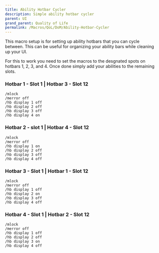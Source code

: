 ```yaml
---
title: Ability Hotbar Cycler
description: Simple ability hotbar cycler
parent: UI
grand_parent: Quality of Life
permalink: /Macros/QoL/DoM/Ability-Hotbar-Cycler
---
```


This macro setup is for setting up ability hotbars that you can cycle between. This can be useful for organizing your ability bars while cleaning up your UI.

For this to work you need to set the macros to the desgnated spots on hotbars 1, 2, 3, and 4. Once done simply add your abilities to the remaining slots.

### Hotbar 1 - Slot 1 | Hotbar 3 - Slot 12

```
/mlock
/merror off
/hb display 1 off
/hb display 2 off
/hb display 3 off
/hb display 4 on
```
### Hotbar 2 - slot 1 | Hotbar 4 - Slot 12

```
/mlock
/merror off
/hb display 1 on
/hb display 2 off
/hb display 3 off
/hb display 4 off
```

### Hotbar 3 - Slot 1 | Hotbar 1 - Slot 12

```
/mlock
/merror off
/hb display 1 off
/hb display 2 on
/hb display 3 off
/hb display 4 off
```

### Hotbar 4 - Slot 1 | Hotbar 2 - Slot 12

```
/mlock
/merror off
/hb display 1 off
/hb display 2 off
/hb display 3 on
/hb display 4 off
```